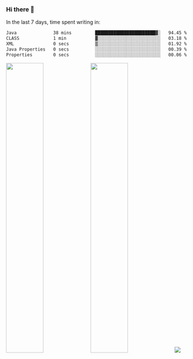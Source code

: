 ### Hi there 👋

In the last 7 days, time spent writing in:

<!--START_SECTION:waka-->

```txt
Java              38 mins         ███████████████████████▓░   94.45 %
CLASS             1 min           ▓░░░░░░░░░░░░░░░░░░░░░░░░   03.18 %
XML               0 secs          ▒░░░░░░░░░░░░░░░░░░░░░░░░   01.92 %
Java Properties   0 secs          ░░░░░░░░░░░░░░░░░░░░░░░░░   00.39 %
Properties        0 secs          ░░░░░░░░░░░░░░░░░░░░░░░░░   00.06 %
```

<!--END_SECTION:waka-->

<img src="https://wakatime.com/share/@jimtje/5d0c92de-08f8-4a72-8f2f-6a9693d1e318.svg" width=45% height=45%> <img src="https://wakatime.com/share/@jimtje/501498ae-bda5-4da7-a89d-b40bcdd5556d.svg" width=45% height=45%>
![](https://hit.yhype.me/github/profile?user_id=43537315)
